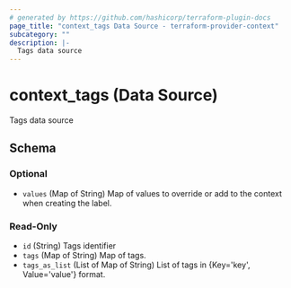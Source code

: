 ```yaml
---
# generated by https://github.com/hashicorp/terraform-plugin-docs
page_title: "context_tags Data Source - terraform-provider-context"
subcategory: ""
description: |-
  Tags data source
---
```


# context_tags (Data Source)

Tags data source



<!-- schema generated by tfplugindocs -->
## Schema

### Optional

- `values` (Map of String) Map of values to override or add to the context when creating the label.

### Read-Only

- `id` (String) Tags identifier
- `tags` (Map of String) Map of tags.
- `tags_as_list` (List of Map of String) List of tags in {Key='key', Value='value'} format.
